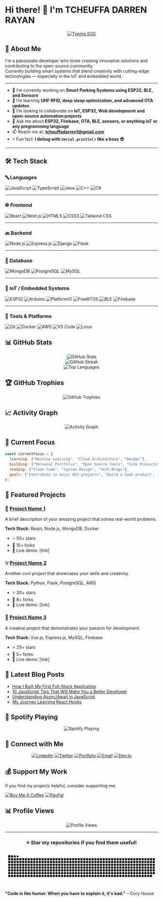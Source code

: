 # Hi there! 👋 I'm TCHEUFFA DARREN RAYAN

<div align="center">
<a href="https://git.io/typing-svg"><img src="https://readme-typing-svg.demolab.com?font=Courier+New&weight=700&size=21&pause=1000&color=5949F7&background=5BFF3F00&width=435&lines=Hi%2C+I'm+TCHEUFFA+DARREN+%F0%9F%91%8B;IoT+%26+Embedded+Dev;Smart+Device+Programmer;Turning+Ideas+into+Connected+Slns;Learning+Something+New+Every+Day++" alt="Typing SVG" /></a>
</div>

## 🚀 About Me
I'm a passionate developer who loves creating innovative solutions and contributing to the open-source community.  
Currently building smart systems that blend creativity with cutting-edge technologies — especially in the IoT and embedded world.

---

- 🔭 I’m currently working on **Smart Parking Systems using ESP32, BLE, and Sensors**
- 🌱 I’m learning **UHF RFID, deep sleep optimization, and advanced OTA updates**
- 👯 I’m looking to collaborate on **IoT, ESP32, Web development and open-source automation projects**
- 💬 Ask me about **ESP32, Firebase, OTA, BLE, sensors, or anything IoT or any programming language**
- 📫 Reach me at: **tcheuffadarren1@gmail.com**
- ⚡ Fun fact: **I debug with `Serial.println()` like a boss 😎**

---


## 🛠️ Tech Stack

### 🔤 Languages
![JavaScript](https://img.shields.io/badge/JavaScript-F7DF1E?style=for-the-badge&logo=javascript&logoColor=black)
![TypeScript](https://img.shields.io/badge/TypeScript-007ACC?style=for-the-badge&logo=typescript&logoColor=white)
![Java](https://img.shields.io/badge/Java-ED8B00?style=for-the-badge&logo=java&logoColor=white)
![C++](https://img.shields.io/badge/C++-00599C?style=for-the-badge&logo=cplusplus&logoColor=white)
![C#](https://img.shields.io/badge/C%23-239120?style=for-the-badge&logo=c-sharp&logoColor=white)


---

### 🌐 Frontend
![React](https://img.shields.io/badge/React-20232A?style=for-the-badge&logo=react&logoColor=61DAFB)
![Next.js](https://img.shields.io/badge/Next.js-000000?style=for-the-badge&logo=nextdotjs&logoColor=white)
![HTML5](https://img.shields.io/badge/HTML5-E34F26?style=for-the-badge&logo=html5&logoColor=white)
![CSS3](https://img.shields.io/badge/CSS3-1572B6?style=for-the-badge&logo=css3&logoColor=white)
![Tailwind CSS](https://img.shields.io/badge/Tailwind_CSS-38B2AC?style=for-the-badge&logo=tailwind-css&logoColor=white)

---

### 🔙 Backend
![Node.js](https://img.shields.io/badge/Node.js-43853D?style=for-the-badge&logo=nodedotjs&logoColor=white)
![Express.js](https://img.shields.io/badge/Express.js-404D59?style=for-the-badge)
![Django](https://img.shields.io/badge/Django-092E20?style=for-the-badge&logo=django&logoColor=white)
![Flask](https://img.shields.io/badge/Flask-000000?style=for-the-badge&logo=flask&logoColor=white)

---

### 🧠 Database
![MongoDB](https://img.shields.io/badge/MongoDB-4EA94B?style=for-the-badge&logo=mongodb&logoColor=white)
![PostgreSQL](https://img.shields.io/badge/PostgreSQL-316192?style=for-the-badge&logo=postgresql&logoColor=white)
![MySQL](https://img.shields.io/badge/MySQL-005C84?style=for-the-badge&logo=mysql&logoColor=white)

---

### 🔌 IoT / Embedded Systems
![ESP32](https://img.shields.io/badge/ESP32-323232?style=for-the-badge&logo=espressif&logoColor=white)
![Arduino](https://img.shields.io/badge/Arduino-00979D?style=for-the-badge&logo=arduino&logoColor=white)
![PlatformIO](https://img.shields.io/badge/PlatformIO-FF6600?style=for-the-badge&logo=platformio&logoColor=white)
![FreeRTOS](https://img.shields.io/badge/FreeRTOS-004785?style=for-the-badge&logoColor=white)
![BLE](https://img.shields.io/badge/Bluetooth%20Low%20Energy-0082FC?style=for-the-badge&logo=bluetooth&logoColor=white)
![Firebase](https://img.shields.io/badge/Firebase-FFCA28?style=for-the-badge&logo=firebase&logoColor=black)

---

### 🧰 Tools & Platforms
![Git](https://img.shields.io/badge/Git-F05032?style=for-the-badge&logo=git&logoColor=white)
![Docker](https://img.shields.io/badge/Docker-2496ED?style=for-the-badge&logo=docker&logoColor=white)
![AWS](https://img.shields.io/badge/AWS-232F3E?style=for-the-badge&logo=amazonaws&logoColor=white)
![VS Code](https://img.shields.io/badge/VS_Code-007ACC?style=for-the-badge&logo=visualstudiocode&logoColor=white)
![Linux](https://img.shields.io/badge/Linux-FCC624?style=for-the-badge&logo=linux&logoColor=black)


## 📊 GitHub Stats

<div align="center">
  <img src="https://github-readme-stats.vercel.app/api?username=yourusername&show_icons=true&theme=tokyonight&hide_border=true&count_private=true" alt="GitHub Stats" />
</div>

<div align="center">
  <img src="https://github-readme-streak-stats.herokuapp.com/?user=yourusername&theme=tokyonight&hide_border=true" alt="GitHub Streak" />
</div>

<div align="center">
  <img src="https://github-readme-stats.vercel.app/api/top-langs/?username=yourusername&layout=compact&theme=tokyonight&hide_border=true&langs_count=8" alt="Top Languages" />
</div>

## 🏆 GitHub Trophies
<div align="center">
  <img src="https://github-profile-trophy.vercel.app/?username=yourusername&theme=tokyonight&no-frame=true&row=1&column=6" alt="GitHub Trophies" />
</div>

## 📈 Activity Graph
<div align="center">
  <img src="https://github-readme-activity-graph.vercel.app/graph?username=yourusername&theme=tokyo-night&hide_border=true" alt="Activity Graph" />
</div>

## 🎯 Current Focus

```javascript
const currentFocus = {
  learning: ["Machine Learning", "Cloud Architecture", "DevOps"],
  building: ["Personal Portfolio", "Open Source Tools", "Side Projects"],
  reading: ["Clean Code", "System Design", "Tech Blogs"],
  goals: ["Contribute to major OSS projects", "Build a SaaS product", "Share knowledge"]
};
```

## 🌟 Featured Projects

### 🚀 [Project Name 1](https://github.com/yourusername/project1)
A brief description of your amazing project that solves real-world problems.

**Tech Stack:** React, Node.js, MongoDB, Docker
- ⭐ 50+ stars
- 🍴 15+ forks
- 🚀 Live demo: [link]

### 💡 [Project Name 2](https://github.com/yourusername/project2)
Another cool project that showcases your skills and creativity.

**Tech Stack:** Python, Flask, PostgreSQL, AWS
- ⭐ 30+ stars
- 🍴 8+ forks
- 🚀 Live demo: [link]

### 🎨 [Project Name 3](https://github.com/yourusername/project3)
A creative project that demonstrates your passion for development.

**Tech Stack:** Vue.js, Express.js, MySQL, Firebase
- ⭐ 25+ stars
- 🍴 5+ forks
- 🚀 Live demo: [link]

## 📝 Latest Blog Posts

<!-- BLOG-POST-LIST:START -->
- [How I Built My First Full-Stack Application](https://yourblog.com/post1)
- [10 JavaScript Tips That Will Make You a Better Developer](https://yourblog.com/post2)
- [Understanding Async/Await in JavaScript](https://yourblog.com/post3)
- [My Journey Learning React Hooks](https://yourblog.com/post4)
<!-- BLOG-POST-LIST:END -->

## 🎵 Spotify Playing
<div align="center">
  <img src="https://spotify-github-profile.vercel.app/api/spotify?background_color=0d1117&border_color=ffffff&limit=1" alt="Spotify Playing" />
</div>

## 🤝 Connect with Me

<div align="center">
  
[![LinkedIn](https://img.shields.io/badge/LinkedIn-0077B5?style=for-the-badge&logo=linkedin&logoColor=white)](https://linkedin.com/in/yourusername)
[![Twitter](https://img.shields.io/badge/Twitter-1DA1F2?style=for-the-badge&logo=twitter&logoColor=white)](https://twitter.com/yourusername)
[![Portfolio](https://img.shields.io/badge/Portfolio-FF5722?style=for-the-badge&logo=google-chrome&logoColor=white)](https://yourportfolio.com)
[![Email](https://img.shields.io/badge/Email-D14836?style=for-the-badge&logo=gmail&logoColor=white)](mailto:your-email@example.com)
[![Dev.to](https://img.shields.io/badge/Dev.to-0A0A0A?style=for-the-badge&logo=devdotto&logoColor=white)](https://dev.to/yourusername)

</div>

## 💰 Support My Work

If you find my projects helpful, consider supporting me:

[![Buy Me A Coffee](https://img.shields.io/badge/Buy_Me_A_Coffee-FFDD00?style=for-the-badge&logo=buy-me-a-coffee&logoColor=black)](https://buymeacoffee.com/yourusername)
[![PayPal](https://img.shields.io/badge/PayPal-00457C?style=for-the-badge&logo=paypal&logoColor=white)](https://paypal.me/yourusername)

## 📊 Profile Views

<div align="center">
  <img src="https://komarev.com/ghpvc/?username=yourusername&style=for-the-badge&color=blueviolet" alt="Profile Views" />
</div>

---

<div align="center">
  <h3>⭐ Star my repositories if you find them useful!</h3>
  <img src="https://raw.githubusercontent.com/Platane/snk/output/github-contribution-grid-snake.svg" alt="Snake animation" />
</div>

**"Code is like humor. When you have to explain it, it's bad."** – Cory House
